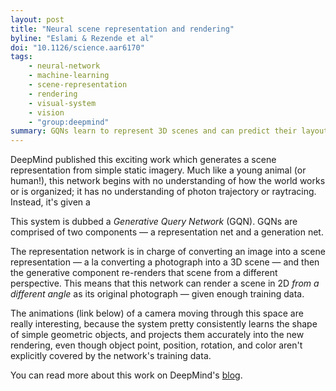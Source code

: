 ```yaml
---
layout: post
title: "Neural scene representation and rendering"
byline: "Eslami & Rezende et al"
doi: "10.1126/science.aar6170"
tags:
    - neural-network
    - machine-learning
    - scene-representation
    - rendering
    - visual-system
    - vision
    - "group:deepmind"
summary: GQNs learn to represent 3D scenes and can predict their layout based upon 2D images.
---
```


DeepMind published this exciting work which generates a scene representation from simple static imagery. Much like a young animal (or human!), this network begins with no understanding of how the world works or is organized; it has no understanding of photon trajectory or raytracing. Instead, it's given a

This system is dubbed a _Generative Query Network_ (GQN). GQNs are comprised of two components — a representation net and a generation net.

The representation network is in charge of converting an image into a scene representation — a la converting a photograph into a 3D scene — and then the generative component re-renders that scene from a different perspective. This means that this network can render a scene in 2D _from a different angle_ as its original photograph — given enough training data.

The animations (link below) of a camera moving through this space are really interesting, because the system pretty consistently learns the shape of simple geometric objects, and projects them accurately into the new rendering, even though object point, position, rotation, and color aren't explicitly covered by the network's training data.

You can read more about this work on DeepMind's [blog](https://deepmind.com/blog/neural-scene-representation-and-rendering/).
